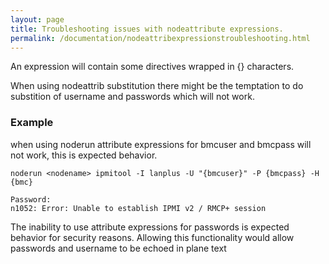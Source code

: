 ```yaml
---
layout: page
title: Troubleshooting issues with nodeattribute expressions. 
permalink: /documentation/nodeattribexpressionstroubleshooting.html
---
```


An expression will contain some directives wrapped in {} characters.

When using nodeattrib substitution there might be the temptation to do substition of username and passwords which will not work. 

### Example 
when using noderun attribute expressions for bmcuser and bmcpass will not work, this is expected behavior. 
```
noderun <nodename> ipmitool -I lanplus -U "{bmcuser}" -P {bmcpass} -H {bmc}
```
```
Password:
n1052: Error: Unable to establish IPMI v2 / RMCP+ session
```   

The inability to use attribute expressions for passwords is expected behavior for security reasons. Allowing this functionality 
would allow passwords and username to be echoed in plane text